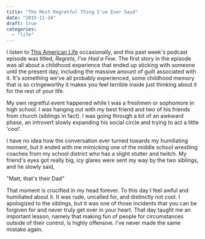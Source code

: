 ```yaml
---
title: "The Most Regretful Thing I've Ever Said"
date: "2015-11-24"
draft: true
categories: 
  - "life"
---
```


I listen to [This American Life](http://www.thisamericanlife.org/) occasionally, and this past week's podcast episode was titled, _Regrets, I've Had a Few_. The first story in the episode was all about a childhood experience that ended up sticking with someone until the present day, including the massive amount of guilt associated with it. It's something we've all probably experienced, some childhood memory that is so cringeworthy it makes you feel terrible inside just thinking about it for the rest of your life.

My own regretful event happened while I was a freshmen or sophomore in high school. I was hanging out with my best friend and two of his friends from church (siblings in fact). I was going through a bit of an awkward phase, an introvert slowly expanding his social circle and trying to act a little 'cool'.

I have no idea how the conversation ever turned towards my humiliating moment, but it ended with me mimicking one of the middle school wrestling coaches from my school district who has a slight stutter and twitch. My friend's eyes got really big, icy glares were sent my way by the two siblings, and he slowly said,

"Matt, that's their Dad"

That moment is crucified in my head forever. To this day I feel awful and humiliated about it. It was rude, uncalled for, and distinctly not cool. I apologized to the siblings, but it was one of those incidents that you can be forgiven for and never truly get over in your heart. That day taught me an important lesson, namely that making fun of people for circumstances outside of their control, is highly offensive. I've never made the same mistake again.
